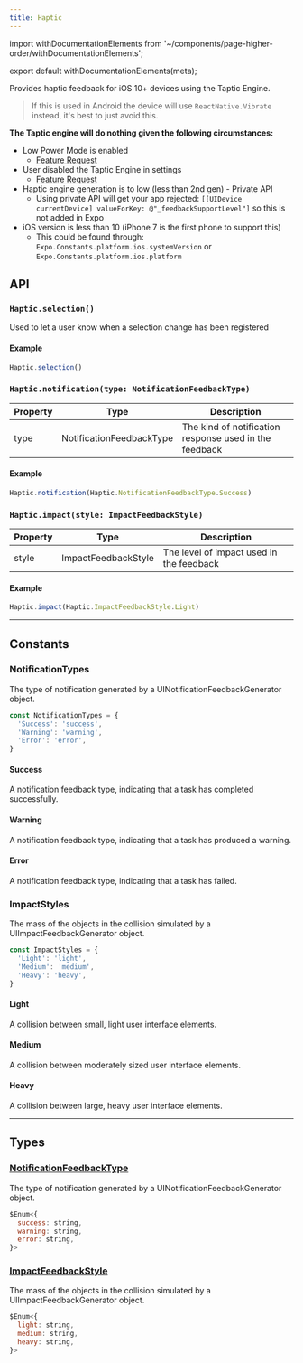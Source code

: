 ```yaml
---
title: Haptic
---
```


import withDocumentationElements from '~/components/page-higher-order/withDocumentationElements';

export default withDocumentationElements(meta);

Provides haptic feedback for iOS 10+ devices using the Taptic Engine.

> If this is used in Android the device will use `ReactNative.Vibrate` instead, it's best to just avoid this.

**The Taptic engine will do nothing given the following circumstances:**
* Low Power Mode is enabled
  * [Feature Request](https://expo.canny.io/feature-requests/p/expose-low-power-mode-ios-battery-saver-android)
* User disabled the Taptic Engine in settings
  * [Feature Request](https://expo.canny.io/feature-requests/p/react-native-settings)
* Haptic engine generation is to low (less than 2nd gen) - Private API
  * Using private API will get your app rejected: `[[UIDevice currentDevice] valueForKey: @"_feedbackSupportLevel"]` so this is not added in Expo
* iOS version is less than 10 (iPhone 7 is the first phone to support this)
  * This could be found through: `Expo.Constants.platform.ios.systemVersion` or `Expo.Constants.platform.ios.platform`

## API

### `Haptic.selection()`
Used to let a user know when a selection change has been registered

#### Example

```js
Haptic.selection()
```

### `Haptic.notification(type: NotificationFeedbackType)`

| Property |      Type                | Description                                            |
| -------- | :----------------------: | ------------------------------------------------------ |
| type     | NotificationFeedbackType | The kind of notification response used in the feedback |

#### Example

```js
Haptic.notification(Haptic.NotificationFeedbackType.Success)
```

### `Haptic.impact(style: ImpactFeedbackStyle)`

| Property  |      Type           | Description                              |
| --------- | :-----------------: | ---------------------------------------- |
| style     | ImpactFeedbackStyle | The level of impact used in the feedback |

#### Example

```js
Haptic.impact(Haptic.ImpactFeedbackStyle.Light)
```

---

## Constants

### NotificationTypes
The type of notification generated by a UINotificationFeedbackGenerator object.

```js
const NotificationTypes = {
  'Success': 'success',
  'Warning': 'warning',
  'Error': 'error',
}
```

#### Success
A notification feedback type, indicating that a task has completed successfully.

#### Warning
A notification feedback type, indicating that a task has produced a warning.

#### Error
A notification feedback type, indicating that a task has failed.


### ImpactStyles
The mass of the objects in the collision simulated by a UIImpactFeedbackGenerator object.

```js
const ImpactStyles = {
  'Light': 'light',
  'Medium': 'medium',
  'Heavy': 'heavy',
}
```

#### Light
A collision between small, light user interface elements.

#### Medium
A collision between moderately sized user interface elements.

#### Heavy
A collision between large, heavy user interface elements.

---

## Types

### [NotificationFeedbackType](https://developer.apple.com/documentation/uikit/uinotificationfeedbacktype)
The type of notification generated by a UINotificationFeedbackGenerator object.

```js
$Enum<{
  success: string,
  warning: string,
  error: string,
}>
```

### [ImpactFeedbackStyle](https://developer.apple.com/documentation/uikit/uiimpactfeedbackstyle)
The mass of the objects in the collision simulated by a UIImpactFeedbackGenerator object.

```js
$Enum<{
  light: string,
  medium: string,
  heavy: string,
}>
```